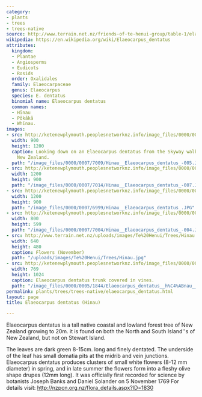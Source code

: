 ```yaml
---
category:
- plants
- trees
- trees-native
source: http://www.terrain.net.nz/friends-of-te-henui-group/table-1/elaeocarpus-dentatus-hinau.html
wikipedia: https://en.wikipedia.org/wiki/Elaeocarpus_dentatus
attributes:
  kingdom:
  - Plantae
  - Angiosperms
  - Eudicots
  - Rosids
  order: Oxalidales
  family: Elaeocarpaceae
  genus: Elaeocarpus
  species: E. dentatus
  binomial name: Elaeocarpus dentatus
  common names:
  - Hīnau
  - Pōkākā
  - Whīnau.
images:
- src: http://ketenewplymouth.peoplesnetworknz.info/image_files/0000/0007/7009/Hinau__Elaeocarpus_dentatus_-005.JPG
  width: 900
  height: 1200
  caption: Looking down on an Elaeocarpus dentatus from the Skyway walkway, Westland,
    New Zealand.
  path: "/image_files/0000/0007/7009/Hinau__Elaeocarpus_dentatus_-005.JPG"
- src: http://ketenewplymouth.peoplesnetworknz.info/image_files/0000/0007/7014/Hinau__Elaeocarpus_dentatus_-007.JPG
  width: 1200
  height: 900
  path: "/image_files/0000/0007/7014/Hinau__Elaeocarpus_dentatus_-007.JPG"
- src: http://ketenewplymouth.peoplesnetworknz.info/image_files/0000/0007/6999/Hinau__Elaeocarpus_dentatus_.JPG
  width: 1200
  height: 900
  path: "/image_files/0000/0007/6999/Hinau__Elaeocarpus_dentatus_.JPG"
- src: http://ketenewplymouth.peoplesnetworknz.info/image_files/0000/0007/7004/Hinau__Elaeocarpus_dentatus_-004.JPG
  width: 800
  height: 599
  path: "/image_files/0000/0007/7004/Hinau__Elaeocarpus_dentatus_-004.JPG"
- src: http://www.terrain.net.nz/uploads/images/Te%20Henui/Trees/Hinau.jpg
  width: 640
  height: 480
  caption: Flowers (November)
  path: "/uploads/images/Te%20Henui/Trees/Hinau.jpg"
- src: http://ketenewplymouth.peoplesnetworknz.info/image_files/0000/0005/1844/Elaeocarpus_dentatus__h%C4%ABnau__.JPG
  width: 769
  height: 1024
  caption: Elaeocarpus dentatus trunk covered in vines.
  path: "/image_files/0000/0005/1844/Elaeocarpus_dentatus__h%C4%ABnau__.JPG"
permalink: plants/trees/trees-native/elaeocarpus_dentatus.html
layout: page
title: Elaeocarpus dentatus (Hinau)

---
```

Elaeocarpus dentatus is a tall native coastal and lowland forest tree of New Zealand growing to 20m. it is found on both the North and South Island''s of New Zealand, but not on Stewart Island. 

The leaves are dark green 8-15cm. long and finely dentated. The underside of the leaf has small domatia pits at the midrib and vein junctions.
Elaeocarpus dentatus produces clusters of small white flowers (8-12 mm diameter) in spring, and in late summer the flowers form into a fleshy olive shape drupes (12mm long).
It was officially first recorded for science by botanists Joseph Banks and Daniel Solander on 5 November 1769
For details visit: <a href="http://nzpcn.org.nz/flora_details.aspx?ID=1830" target="_blank">http://nzpcn.org.nz/flora_details.aspx?ID=1830</a>
